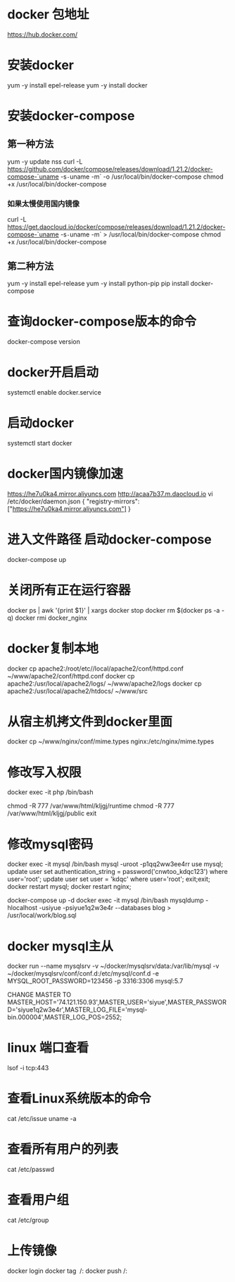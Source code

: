 # docker 包地址
https://hub.docker.com/

# 安装docker
yum -y install epel-release
yum -y install docker 

# 安装docker-compose

## 第一种方法
yum -y update nss
curl -L https://github.com/docker/compose/releases/download/1.21.2/docker-compose-`uname -s`-`uname -m` -o /usr/local/bin/docker-compose
chmod +x /usr/local/bin/docker-compose

### 如果太慢使用国内镜像
curl -L https://get.daocloud.io/docker/compose/releases/download/1.21.2/docker-compose-`uname -s`-`uname -m` > /usr/local/bin/docker-compose
chmod +x /usr/local/bin/docker-compose

## 第二种方法
yum -y install epel-release
yum -y install python-pip
pip install docker-compose

# 查询docker-compose版本的命令
docker-compose version

# docker开启启动
systemctl  enable docker.service

# 启动docker
systemctl start docker

# docker国内镜像加速
https://he7u0ka4.mirror.aliyuncs.com
http://acaa7b37.m.daocloud.io
vi /etc/docker/daemon.json
{
  "registry-mirrors": ["https://he7u0ka4.mirror.aliyuncs.com"]
}

# 进入文件路径 启动docker-compose
docker-compose up

# 关闭所有正在运行容器
docker ps | awk  '{print $1}' | xargs docker stop
docker rm $(docker ps -a -q)
docker rmi docker_nginx

# docker复制本地
docker cp apache2:/root/etc//local/apache2/conf/httpd.conf ~/www/apache2/conf/httpd.conf
docker cp apache2:/usr/local/apache2/logs/ ~/www/apache2/logs
docker cp apache2:/usr/local/apache2/htdocs/ ~/www/src

# 从宿主机拷文件到docker里面
docker cp ~/www/nginx/conf/mime.types nginx:/etc/nginx/mime.types

# 修改写入权限
docker exec -it php /bin/bash

chmod -R 777 /var/www/html/kljgj/runtime
chmod -R 777 /var/www/html/kljgj/public
exit

# 修改mysql密码
docker exec -it mysql /bin/bash
mysql -uroot -p1qq2ww3ee4rr
use  mysql;
update  user  set  authentication_string  =  password('cnwtoo_kdqc123') where  user='root';
update  user  set  user  =  'kdqc' where  user='root';
exit;exit;
docker restart mysql;
docker restart nginx;

docker-compose up -d
docker exec -it mysql /bin/bash
mysqldump -hlocalhost -usiyue -psiyue1q2w3e4r --databases blog > /usr/local/work/blog.sql


# docker mysql主从
docker run --name mysqlsrv -v ~/docker/mysqlsrv/data:/var/lib/mysql -v ~/docker/mysqlsrv/conf/conf.d:/etc/mysql/conf.d -e MYSQL_ROOT_PASSWORD=123456 -p 3316:3306 mysql:5.7

CHANGE MASTER TO MASTER_HOST='74.121.150.93',MASTER_USER='siyue',MASTER_PASSWORD='siyue1q2w3e4r',MASTER_LOG_FILE='mysql-bin.000004',MASTER_LOG_POS=2552;

# linux 端口查看
lsof -i tcp:443

# 查看Linux系统版本的命令
cat /etc/issue
uname -a

# 查看所有用户的列表
cat /etc/passwd

# 查看用户组
cat /etc/group 


# 上传镜像
docker login
docker tag <image> <username>/<repository>:<tag>
docker push <username>/<repository>:<tag>